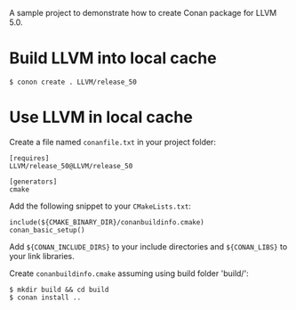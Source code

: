 A sample project to demonstrate how to create Conan package for LLVM 5.0.

# Build LLVM into local cache

```
$ conon create . LLVM/release_50
```

# Use LLVM in local cache

Create a file named `conanfile.txt` in your project folder:

```
[requires]
LLVM/release_50@LLVM/release_50

[generators]
cmake
```

Add the following snippet to your `CMakeLists.txt`:

```
include(${CMAKE_BINARY_DIR}/conanbuildinfo.cmake)
conan_basic_setup()
```

Add `${CONAN_INCLUDE_DIRS}` to your include directories and `${CONAN_LIBS}` to your link libraries.

Create `conanbuildinfo.cmake` assuming using build folder 'build/':

```
$ mkdir build && cd build
$ conan install ..
```
